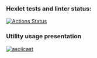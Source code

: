 ### Hexlet tests and linter status:
[![Actions Status](https://github.com/MoldavianDron/fullstack-javascript-project-lvl3/workflows/hexlet-check/badge.svg)](https://github.com/MoldavianDron/fullstack-javascript-project-lvl3/actions)

### Utility usage presentation
[![asciicast](https://asciinema.org/a/492947.svg)](https://asciinema.org/a/492947)
